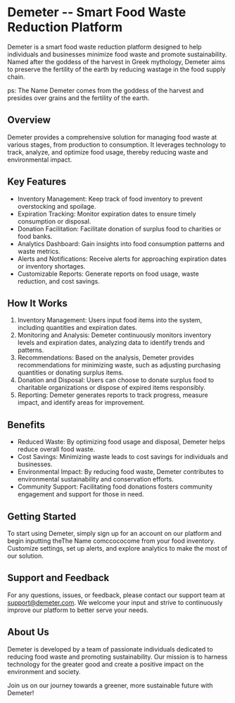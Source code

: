 
# Demeter -- Smart Food Waste Reduction Platform

Demeter is a smart food waste reduction platform designed to help individuals and businesses minimize food waste and promote sustainability. Named after the goddess of the harvest in Greek mythology, Demeter aims to preserve the fertility of the earth by reducing wastage in the food supply chain.

ps: The Name Demeter comes from the goddess of the harvest and presides over grains and the fertility of the earth. 

## Overview

Demeter provides a comprehensive solution for managing food waste at various stages, from production to consumption. It leverages technology to track, analyze, and optimize food usage, thereby reducing waste and environmental impact.

## Key Features

- Inventory Management: Keep track of food inventory to prevent overstocking and spoilage.
- Expiration Tracking: Monitor expiration dates to ensure timely consumption or disposal.
- Donation Facilitation: Facilitate donation of surplus food to charities or food banks.
- Analytics Dashboard: Gain insights into food consumption patterns and waste metrics.
- Alerts and Notifications: Receive alerts for approaching expiration dates or inventory shortages.
- Customizable Reports: Generate reports on food usage, waste reduction, and cost savings.

## How It Works

1. Inventory Management: Users input food items into the system, including quantities and expiration dates.
2. Monitoring and Analysis: Demeter continuously monitors inventory levels and expiration dates, analyzing data to identify trends and patterns.
3. Recommendations: Based on the analysis, Demeter provides recommendations for minimizing waste, such as adjusting purchasing quantities or donating surplus items.
4. Donation and Disposal: Users can choose to donate surplus food to charitable organizations or dispose of expired items responsibly.
5. Reporting: Demeter generates reports to track progress, measure impact, and identify areas for improvement.

## Benefits

- Reduced Waste: By optimizing food usage and disposal, Demeter helps reduce overall food waste.
- Cost Savings: Minimizing waste leads to cost savings for individuals and businesses.
- Environmental Impact: By reducing food waste, Demeter contributes to environmental sustainability and conservation efforts.
- Community Support: Facilitating food donations fosters community engagement and support for those in need.

## Getting Started

To start using Demeter, simply sign up for an account on our platform and begin inputting
theThe Name comccococome from your food inventory. Customize settings, set up alerts, and explore analytics to make the most of our solution.

## Support and Feedback

For any questions, issues, or feedback, please contact our support team at support@demeter.com. We welcome your input and strive to continuously improve our platform to better serve your needs.

## About Us

Demeter is developed by a team of passionate individuals dedicated to reducing food waste and promoting sustainability. Our mission is to harness technology for the greater good and create a positive impact on the environment and society.

Join us on our journey towards a greener, more sustainable future with Demeter!
